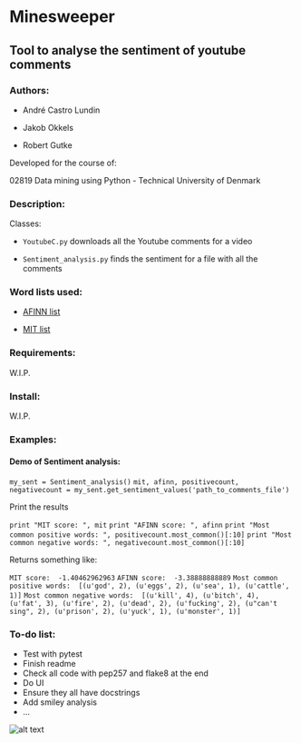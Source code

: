 # Minesweeper
## Tool to analyse the sentiment of youtube comments


### Authors:
* André Castro Lundin

* Jakob Okkels

* Robert Gutke

Developed for the course of:

02819 Data mining using Python - Technical University of Denmark

### Description:
Classes:

* `YoutubeC.py` downloads all the Youtube comments for a video

* `Sentiment_analysis.py` finds the sentiment for a file with all the comments

### Word lists used:
- [AFINN list](http://neuro.imm.dtu.dk/wiki/AFINN)

- [MIT list](http://goo.gl/01A0iw)

### Requirements:
W.I.P.

### Install:
W.I.P.

### Examples:


#### Demo of Sentiment analysis:

`my_sent = Sentiment_analysis()`
`mit, afinn, positivecount, negativecount = my_sent.get_sentiment_values('path_to_comments_file')`

Print the results

`print "MIT score: ", mit`
`print "AFINN score: ", afinn`
`print "Most common positive words: ", positivecount.most_common()[:10]`
`print "Most common negative words: ", negativecount.most_common()[:10]`

Returns something like:

`MIT score:  -1.40462962963`
`AFINN score:  -3.38888888889`
`Most common positive words:  [(u'god', 2), (u'eggs', 2), (u'sea', 1), (u'cattle', 1)]`
`Most common negative words:  [(u'kill', 4), (u'bitch', 4), (u'fat', 3), (u'fire', 2), (u'dead', 2), (u'fucking', 2), (u"can't sing", 2), (u'prison', 2), (u'yuck', 1), (u'monster', 1)]`

### To-do list:
- Test with pytest
- Finish readme
- Check all code with pep257 and flake8 at the end
- Do UI
- Ensure they all have docstrings
- Add smiley analysis
- ...

![alt text](http://upload.wikimedia.org/wikipedia/en/5/5c/Minesweeper_Icon.png "Not that kind of mine. Datamining...")
